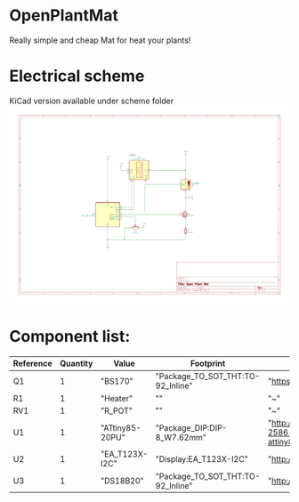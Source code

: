 # OpenPlantMat
Really simple and cheap Mat for heat your plants!


# Electrical scheme
KiCad version available under scheme folder
![scheme1](https://github.com/309631/OpenPlantMat/blob/main/scheme/schemat.png)

# Component list:
<!-- - Digispark kickstarter - ATtiny85
- Potentiometer
- Heater  -->


Reference| Quantity| Value| Footprint| Datasheet
---| ---| ---| ---| ---
Q1 |1|"BS170"|"Package_TO_SOT_THT:TO-92_Inline"|"https://www.onsemi.com/pub/Collateral/BS170-D.PDF"
R1 |1|"Heater"|""|"~"
RV1 |1|"R_POT"|""|"~"
U1 |1|"ATtiny85-20PU"|"Package_DIP:DIP-8_W7.62mm"|"http://ww1.microchip.com/downloads/en/DeviceDoc/atmel-2586-avr-8-bit-microcontroller-attiny25-attiny45-attiny85_datasheet.pdf"
U2 |1|"EA_T123X-I2C"|"Display:EA_T123X-I2C"|"http://www.lcd-module.de/pdf/doma/t123-i2c.pdf"
U3 |1|"DS18B20"|"Package_TO_SOT_THT:TO-92_Inline"|"http://datasheets.maximintegrated.com/en/ds/DS18B20.pdf"
